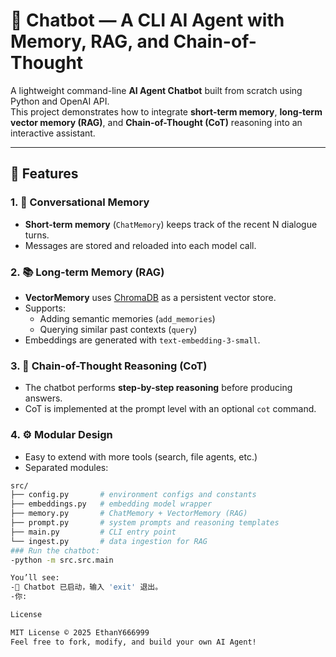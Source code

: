 # 🤖 Chatbot — A CLI AI Agent with Memory, RAG, and Chain-of-Thought

A lightweight command-line **AI Agent Chatbot** built from scratch using Python and OpenAI API.  
This project demonstrates how to integrate **short-term memory**, **long-term vector memory (RAG)**, and **Chain-of-Thought (CoT)** reasoning into an interactive assistant.

---

## 🧠 Features

### 1. 🔁 Conversational Memory
- **Short-term memory** (`ChatMemory`) keeps track of the recent N dialogue turns.  
- Messages are stored and reloaded into each model call.

### 2. 📚 Long-term Memory (RAG)
- **VectorMemory** uses [ChromaDB](https://docs.trychroma.com/) as a persistent vector store.  
- Supports:
  - Adding semantic memories (`add_memories`)
  - Querying similar past contexts (`query`)
- Embeddings are generated with `text-embedding-3-small`.

### 3. 🧩 Chain-of-Thought Reasoning (CoT)
- The chatbot performs **step-by-step reasoning** before producing answers.  
- CoT is implemented at the prompt level with an optional `cot` command.

### 4. ⚙️ Modular Design

- Easy to extend with more tools (search, file agents, etc.)
- Separated modules:

```bash
src/
├── config.py       # environment configs and constants
├── embeddings.py   # embedding model wrapper
├── memory.py       # ChatMemory + VectorMemory (RAG)
├── prompt.py       # system prompts and reasoning templates
├── main.py         # CLI entry point
└── ingest.py       # data ingestion for RAG
### Run the chatbot:
-python -m src.src.main

You’ll see:
-🤖 Chatbot 已启动，输入 'exit' 退出。
-你:

License

MIT License © 2025 EthanY666999
Feel free to fork, modify, and build your own AI Agent!
